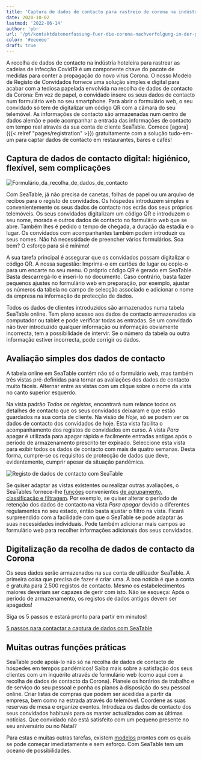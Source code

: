 ```yaml
---
title: 'Captura de dados de contacto para rastreio de corona na indústria da restauração'
date: 2020-10-02
lastmod: '2022-06-14'
author: 'pbr'
url: '/pt/kontaktdatenerfassung-fuer-die-corona-nachverfolgung-in-der-gastronomie'
color: '#eeeeee'
draft: true
---
```


A recolha de dados de contacto na indústria hoteleira para rastrear as cadeias de infecção Covid19 é um componente chave do pacote de medidas para conter a propagação do novo vírus Corona. O nosso Modelo de Registo de Convidados fornece uma solução simples e digital para acabar com a tediosa papelada envolvida na recolha de dados de contacto da Corona: Em vez de papel, o convidado insere os seus dados de contacto num formulário web no seu smartphone. Para abrir o formulário web, o seu convidado só tem de digitalizar um código QR com a câmara do seu telemóvel. As informações de contacto são armazenadas num centro de dados alemão e pode acompanhar a entrada das informações de contacto em tempo real através da sua conta de cliente SeaTable. Comece [agora]({{< relref "pages/registration" >}}) gratuitamente com a solução tudo-em-um para captar dados de contacto em restaurantes, bares e cafés!

## Captura de dados de contacto digital: higiénico, flexível, sem complicações

![Formulário_da_recolha_de_dados_de_contacto](https://seatable.io/wp-content/uploads/2020/09/iphone_corona_app.png)

Com SeaTable, já não precisa de canetas, folhas de papel ou um arquivo de recibos para o registo de convidados. Os hóspedes introduzem simples e convenientemente os seus dados de contacto nos ecrãs dos seus próprios telemóveis. Os seus convidados digitalizam um código QR e introduzem o seu nome, morada e outros dados de contacto no formulário web que se abre. Também lhes é pedido o tempo de chegada, a duração da estadia e o lugar. Os convidados com acompanhantes também podem introduzir os seus nomes. Não há necessidade de preencher vários formulários. Soa bem? O esforço para si é mínimo!

A sua tarefa principal é assegurar que os convidados possam digitalizar o código QR. A nossa sugestão: Imprima-o em cartões de lugar ou copie-o para um encarte no seu menu. O próprio código QR é gerado em SeaTable. Basta descarregá-lo e inseri-lo no documento. Caso contrário, basta fazer pequenos ajustes no formulário web em preparação, por exemplo, ajustar os números da tabela no campo de selecção associado e adicionar o nome da empresa na informação de protecção de dados.

Todos os dados de clientes introduzidos são armazenados numa tabela SeaTable online. Tem pleno acesso aos dados de contacto armazenados via computador ou tablet e pode verificar todas as entradas. Se um convidado não tiver introduzido qualquer informação ou informação obviamente incorrecta, tem a possibilidade de intervir. Se o número da tabela ou outra informação estiver incorrecta, pode corrigir os dados.

## Avaliação simples dos dados de contacto

A tabela online em SeaTable contém não só o formulário web, mas também três vistas pré-definidas para tornar as avaliações dos dados de contacto muito fáceis. Alternar entre as vistas com um clique sobre o nome da vista no canto superior esquerdo.

Na vista padrão _Todos os registos_, encontrará num relance todos os detalhes de contacto que os seus convidados deixaram e que estão guardados na sua conta de cliente. Na visão de _Hoje_, só se podem ver os dados de contacto dos convidados de hoje. Esta vista facilita o acompanhamento dos registos de convidados em curso. A vista _Para_ apagar é utilizada para apagar rápida e facilmente entradas antigas após o período de armazenamento prescrito ter expirado. Seleccione esta vista para exibir todos os dados de contacto com mais de quatro semanas. Desta forma, cumpre-se os requisitos de protecção de dados que deve, evidentemente, cumprir apesar da situação pandémica.

![Registo de dados de contacto com SeaTable](https://seatable.de/wp-content/uploads/2020/09/SeaTable_for_contact_data_registration_corona_restaurant.png)

Se quiser adaptar as vistas existentes ou realizar outras avaliações, o SeaTables fornece-lhe [funções](https://seatable.io/pt/docs/handbuch/datenmanagement/gruppierung-sortierung-filter/) convenientes [de agrupamento, classificação e filtragem](https://seatable.io/pt/docs/handbuch/datenmanagement/gruppierung-sortierung-filter/). Por exemplo, se quiser alterar o período de retenção dos dados de contacto na vista _Para apagar_ devido a diferentes regulamentos no seu estado, então basta ajustar o filtro na vista. Ficará surpreendido com a facilidade com que o SeaTable se pode adaptar às suas necessidades individuais. Pode também adicionar mais campos ao formulário web para recolher informações adicionais dos seus convidados.

## Digitalização da recolha de dados de contacto da Corona

Os seus dados serão armazenados na sua conta de utilizador SeaTable. A primeira coisa que precisa de fazer é criar uma. A boa notícia é que a conta é gratuita para 2.500 registos de contacto. Mesmo os estabelecimentos maiores deveriam ser capazes de gerir com isto. Não se esqueça: Após o período de armazenamento, os registos de dados antigos devem ser apagados!

Siga os 5 passos e estará pronto para partir em minutos!

[5 passos para contactar a captura de dados com SeaTable](https://seatable.io/pt/corona-gaesteregistrierung/#tab-id-1-active)

## Muitas outras funções práticas

SeaTable pode apoiá-lo não só na recolha de dados de contacto de hóspedes em tempos pandémicos! Saiba mais sobre a satisfação dos seus clientes com um inquérito através de formulário web (como aqui com a recolha de dados de contacto da Corona). Planeie os horários de trabalho e de serviço do seu pessoal e ponha os planos à disposição do seu pessoal online. Criar listas de compras que podem ser acedidas a partir da empresa, bem como na estrada através do telemóvel. Coordene as suas reservas de mesa e organize eventos. Introduza os dados de contacto dos seus convidados habituais para os manter actualizados com as últimas notícias. Que convidado não está satisfeito com um pequeno presente no seu aniversário ou no Natal?

Para estas e muitas outras tarefas, existem [modelos](https://seatable.io/pt/docs/templates/) prontos com os quais se pode começar imediatamente e sem esforço. Com SeaTable tem um oceano de possibilidades.
